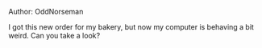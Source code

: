 Author: OddNorseman

I got this new order for my bakery, but now my computer is behaving a bit weird. Can you take a look?
